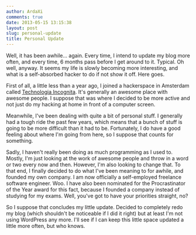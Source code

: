 ```yaml
---
author: ArdaXi
comments: true
date: 2013-05-15 13:15:38
layout: post
slug: personal-update
title: Personal Update
---
```


Well, it has been awhile... again. Every time, I intend to update my blog more often, and every time, 6 months pass before I get around to it. Typical. Oh well, anyway. It seems my life is slowly becoming more interesting, and what is a self-absorbed hacker to do if not show it off. Here goes.

First of all, a little less than a year ago, I joined a hackerspace in Amsterdam called [Technologia Incognita](http://techinc.nl/). It's generally an awesome place with awesome people. I suppose that was where I decided to be more active and not just do my hacking at home in front of a computer screen.
<!-- more -->
Meanwhile, I've been dealing with quite a bit of personal stuff. I generally had a tough ride the past few years, which means that a bunch of stuff is going to be more difficult than it had to be. Fortunately, I do have a good feeling about where I'm going from here, so I suppose that counts for something.

Sadly, I haven't really been doing as much programming as I used to. Mostly, I'm just looking at the work of awesome people and throw in a word or two every now and then. However, I'm also looking to change that. To that end, I finally decided to do what I've been meaning to for awhile, and founded my own company. I am now officially a self-employed freelance software engineer. Woo. I have also been nominated for the Procrastinator of the Year award for this fact, because I founded a company instead of studying for my exams. Well, you've got to have your priorities straight, no?

So I suppose that concludes my little update. Decided to completely redo my blog (which shouldn't be noticeable if I did it right) but at least I'm not using WordPress any more. I'll see if I can keep this little space updated a little more often, but who knows.
